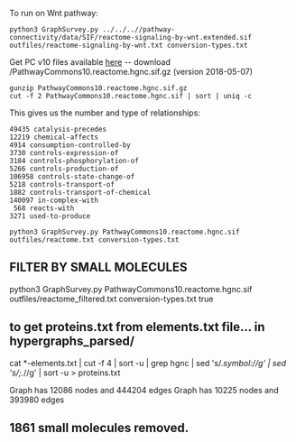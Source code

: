 To run on Wnt pathway:


```
python3 GraphSurvey.py ../../..//pathway-connectivity/data/SIF/reactome-signaling-by-wnt.extended.sif outfiles/reactome-signaling-by-wnt.txt conversion-types.txt 
```

Get PC v10 files available [here](http://www.pathwaycommons.org/archives/PC2/v10/) -- download /PathwayCommons10.reactome.hgnc.sif.gz (version 2018-05-07)

```
gunzip PathwayCommons10.reactome.hgnc.sif.gz 
cut -f 2 PathwayCommons10.reactome.hgnc.sif | sort | uniq -c
```

This gives us the number and type of relationships:

```
49435 catalysis-precedes
12219 chemical-affects
4914 consumption-controlled-by
3730 controls-expression-of
3184 controls-phosphorylation-of
5266 controls-production-of
106958 controls-state-change-of
5218 controls-transport-of
1882 controls-transport-of-chemical
140097 in-complex-with
 568 reacts-with
3271 used-to-produce
```

```
python3 GraphSurvey.py PathwayCommons10.reactome.hgnc.sif outfiles/reactome.txt conversion-types.txt 
```


## FILTER BY SMALL MOLECULES
python3 GraphSurvey.py PathwayCommons10.reactome.hgnc.sif outfiles/reactome_filtered.txt conversion-types.txt true

## to get proteins.txt from elements.txt file... in hypergraphs_parsed/
cat *-elements.txt | cut -f 4 | sort -u | grep hgnc | sed 's/.*symbol://g' | sed 's/;.*//g' | sort -u > proteins.txt

Graph has 12086 nodes and 444204 edges
Graph has 10225 nodes and 393980 edges

## 1861 small molecules removed.
